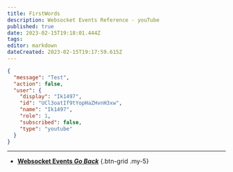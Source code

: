 ```yaml
---
title: FirstWords
description: Websocket Events Reference - youTube
published: true
date: 2023-02-15T19:18:01.444Z
tags: 
editor: markdown
dateCreated: 2023-02-15T19:17:59.615Z
---
```


```json
{
  "message": "Test",
  "action": false,
  "user": {
    "display": "Ik1497",
    "id": "UCl3oatIf9tYopHaZHvnH3xw",
    "name": "Ik1497",
    "role": 1,
    "subscribed": false,
    "type": "youtube"
  }
}
```

---

- [<i class="mdi mdi-chevron-left"></i>**Websocket Events *Go Back***](/Servers-Clients/WebSocket-Server/Events)
{.btn-grid .my-5}